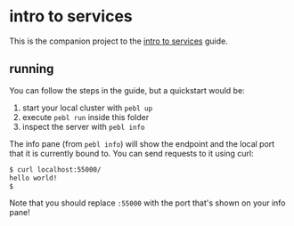 # intro to services

This is the companion project to the
[intro to services](https://docs.pebl.io/guides/go/service) guide.

## running

You can follow the steps in the guide, but a quickstart would be:

  1. start your local cluster with `pebl up`
  2. execute `pebl run` inside this folder
  3. inspect the server with `pebl info`

The info pane (from `pebl info`) will show the endpoint and the local port that
it is currently bound to. You can send requests to it using curl:

```bash
$ curl localhost:55000/
hello world!
$
``` 

Note that you should replace `:55000` with the port that's shown on your info
pane!
